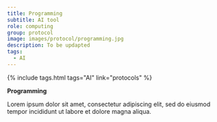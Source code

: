 ```yaml
---
title: Programming
subtitle: AI tool
role: computing
group: protocol
image: images/protocol/programming.jpg
description: To be updapted
tags:
  - AI
---
```


{%
  include tags.html
  tags="AI"
  link="protocols"
%}

<strong>Programming</strong>

Lorem ipsum dolor sit amet, consectetur adipiscing elit, sed do eiusmod tempor incididunt ut labore et dolore magna aliqua.

